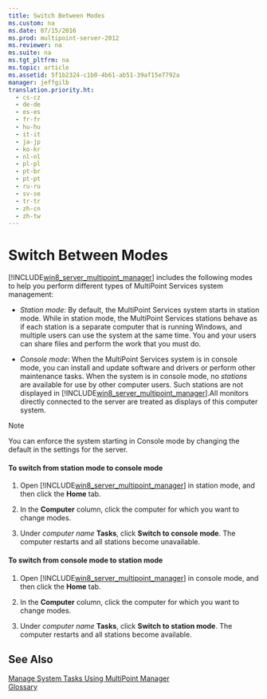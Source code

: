 ```yaml
---
title: Switch Between Modes
ms.custom: na
ms.date: 07/15/2016
ms.prod: multipoint-server-2012
ms.reviewer: na
ms.suite: na
ms.tgt_pltfrm: na
ms.topic: article
ms.assetid: 5f1b2324-c1b0-4b61-ab51-39af15e7792a
manager: jeffgilb
translation.priority.ht: 
  - cs-cz
  - de-de
  - es-es
  - fr-fr
  - hu-hu
  - it-it
  - ja-jp
  - ko-kr
  - nl-nl
  - pl-pl
  - pt-br
  - pt-pt
  - ru-ru
  - sv-se
  - tr-tr
  - zh-cn
  - zh-tw
---
```

# Switch Between Modes
[!INCLUDE[win8_server_multipoint_manager](../../../compute/remote-desktop-services/multipoint-1/includes/win8_server_multipoint_manager_md.md)] includes the following modes to help you perform different types of MultiPoint Services system management:  
  
-   *Station mode*: By default, the MultiPoint Services system starts in station mode. While in station mode, the MultiPoint Services stations behave as if each station is a separate computer that is running Windows, and multiple users can use the system at the same time. You and your users can share files and perform the work that you must do.  
  
-   *Console mode*: When the MultiPoint Services system is in console mode, you can install and update software and drivers or perform other maintenance tasks. When the system is in console mode, no *stations* are available for use by other computer users. Such stations are not displayed in [!INCLUDE[win8_server_multipoint_manager](../../../compute/remote-desktop-services/multipoint-1/includes/win8_server_multipoint_manager_md.md)].All monitors directly connected to the server are treated as displays of this computer system.   
  
> [!NOTE]  
> You can enforce the system starting in Console mode by changing the default in the settings for the server.  
  
#### To switch from station mode to console mode  
  
1.  Open [!INCLUDE[win8_server_multipoint_manager](../../../compute/remote-desktop-services/multipoint-1/includes/win8_server_multipoint_manager_md.md)] in station mode, and then click the **Home** tab.  
  
2.  In the **Computer** column, click the computer for which you want to change modes.  
  
3.  Under *computer name* **Tasks**, click **Switch to console mode**. The computer restarts and all stations become unavailable.  
  
#### To switch from console mode to station mode  
  
1.  Open [!INCLUDE[win8_server_multipoint_manager](../../../compute/remote-desktop-services/multipoint-1/includes/win8_server_multipoint_manager_md.md)] in console mode, and then click the **Home** tab.  
  
2.  In the **Computer** column, click the computer for which you want to change modes.  
  
3.  Under *computer name* **Tasks**, click **Switch to station mode**. The computer restarts and all stations become available.  
  
## See Also  
[Manage System Tasks Using MultiPoint Manager](../../../compute/remote-desktop-services/multipoint-2/Manage-System-Tasks-Using-MultiPoint-Manager.md)  
[Glossary](../../../compute/remote-desktop-services/multipoint-1/Glossary.md)  
  
